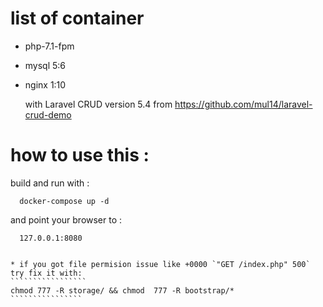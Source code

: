 # list of container
 * php-7.1-fpm
 * mysql 5:6 
 * nginx 1:10
 
    with Laravel CRUD version 5.4 from https://github.com/mul14/laravel-crud-demo
# how to use this :
build and run with :
``````````````
  docker-compose up -d 
``````````````
 and point your browser to :
```````````````````
  127.0.0.1:8080


* if you got file permision issue like +0000 `"GET /index.php" 500`
try fix it with: 
`````````````````
chmod 777 -R storage/ && chmod  777 -R bootstrap/*
````````````````
